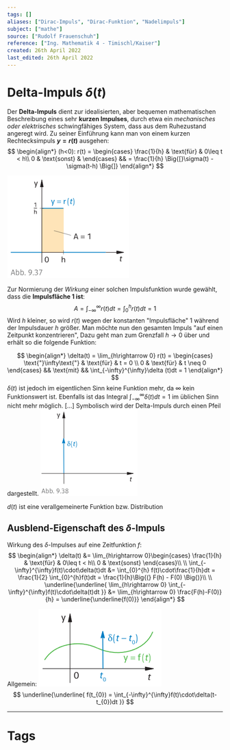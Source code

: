```yaml
---
tags: []
aliases: ["Dirac-Impuls", "Dirac-Funktion", "Nadelimpuls"]
subject: ["mathe"]
source: ["Rudolf Frauenschuh"]
reference: ["Ing. Mathematik 4 - Timischl/Kaiser"]
created: 26th April 2022
last_edited: 26th April 2022
---
```


# Delta-Impuls $\delta(t)$ 
Der **Delta-Impuls** dient zur idealisierten, aber bequemen mathematischen Beschreibung eines sehr **kurzen Impulses**, durch etwa ein *mechanisches oder elektrisches* schwingfähiges System, dass aus dem Ruhezustand angeregt wird.
Zu seiner Einführung kann man von einem kurzen Rechtecksimpuls **$y=r(t)$** ausgehen:
$$
\begin{align*}
	(h<0): r(t) = \begin{cases}
		\frac{1}{h} & \text{für} & 0\leq t < h\\
		0 & \text{sonst} & 
	\end{cases} && = \frac{1}{h} \Big{[}\sigma(t) - \sigma(t-h) \Big{]}
\end{align*}
$$

![pseudo_d_impuls](mathe/assets/pseudo_d_impuls.png)

Zur Normierung der *Wirkung* einer solchen Impulsfunktion wurde gewählt, dass die **Impulsfläche 1 ist**:
$$
A = \int_{-\infty}^{\infty}r(t)dt=\int_{0}^{h}r(t)dt = 1 
$$
Wird $h$ kleiner, so wird $r(t)$ wegen der konstanten "Impulsfläche" 1 während der Impulsdauer $h$ größer.
Man möchte nun den gesamten Impuls "auf einen Zeitpunkt konzentrieren", Dazu geht man zum Grenzfall $h\rightarrow 0$ über und erhält so die folgende Funktion:

$$
\begin{align*}
	\delta(t) = \lim_{h\rightarrow 0} r(t) = \begin{cases}
	\text{"}\infty\text{"} & \text{für} & t = 0 \\
	0 & \text{für} & t \neq 0
	\end{cases} && \text{mit} && \int_{-\infty}^{\infty}\delta (t)dt = 1
\end{align*}
$$
$\delta(t)$ ist jedoch im eigentlichen Sinn keine Funktion mehr, da $\infty$ kein Funktionswert ist. Ebenfalls ist das Integral $\int_{-\infty}^{\infty}\delta (t)dt = 1$ im üblichen Sinn nicht mehr möglich. [...]
Symbolisch wird der Delta-Impuls durch einen Pfeil dargestellt.
![d_impuls](mathe/assets/d_impuls.png)

$d(t)$ ist eine verallgemeinerte Funktion bzw. Distribution

## Ausblend-Eigenschaft des $\delta$-Impuls
Wirkung des $\delta$-Impulses auf eine Zeitfunktion $f$:
$$
\begin{align*}
	\delta(t) &= \lim_{h\rightarrow 0}\begin{cases}
		\frac{1}{h} & \text{für} & 0\leq t < h\\
		0 & \text{sonst}
	\end{cases}\\
\\
	\int_{-\infty}^{\infty}f(t)\cdot\delta(t)dt &= \int_{0}^{h} f(t)\cdot\frac{1}{h}dt = \frac{1}{2} \int_{0}^{h}f(t)dt = \frac{1}{h}\Big{(} F(h) - F(0) \Big{)}\\
\\
	\underline{\underline{
		\lim_{h\rightarrow 0} \int_{-\infty}^{\infty}f(t)\cdot\delta(t)dt
	}}
	&= \lim_{h\rightarrow 0} \frac{F(h)-F(0)}{h} = \underline{\underline{f(0)}}
\end{align*}
$$

Allgemein:
![delta_impuls](mathe/assets/delta_impuls.png)
$$
\underline{\underline{
	f(t_{0}) = \int_{-\infty}^{\infty}f(t)\cdot\delta(t-t_{0})dt
}}
$$

---
# Tags